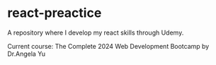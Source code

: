 # react-preactice

A repository where I develop my react skills through Udemy.

Current course: The Complete 2024 Web Development Bootcamp by Dr.Angela Yu
